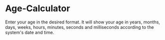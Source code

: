 # Age-Calculator
Enter your age in the desired format. It will show your age in years, months, days, weeks, hours, minutes, seconds and milliseconds according to the system's date and time.
